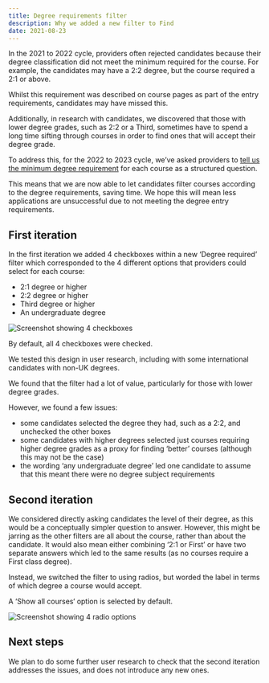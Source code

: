 ```yaml
---
title: Degree requirements filter
description: Why we added a new filter to Find
date: 2021-08-23
---
```


In the 2021 to 2022 cycle, providers often rejected candidates because their degree classification did not meet the minimum required for the course. For example, the candidates may have a 2:2 degree, but the course required a 2:1 or above.

Whilst this requirement was described on course pages as part of the entry requirements, candidates may have missed this.

Additionally, in research with candidates, we discovered that those with lower degree grades, such as 2:2 or a Third, sometimes have to spend a long time sifting through courses in order to find ones that will accept their degree grade.

To address this, for the 2022 to 2023 cycle, we’ve asked providers to [tell us the minimum degree requirement](/publish-teacher-training-courses/degree-entry-requirements/) for each course as a structured question.

This means that we are now able to let candidates filter courses according to the degree requirements, saving time. We hope this will mean less applications are unsuccessful due to not meeting the degree entry requirements.

## First iteration

In the first iteration we added 4 checkboxes within a new ‘Degree required’ filter which corresponded to the 4 different options that providers could select for each course:

- 2:1 degree or higher
- 2:2 degree or higher
- Third degree or higher
- An undergraduate degree

![Screenshot showing 4 checkboxes](first-iteration.png "First iteration of degree requirement filter")

By default, all 4 checkboxes were checked.

We tested this design in user research, including with some international candidates with non-UK degrees.

We found that the filter had a lot of value, particularly for those with lower degree grades.

However, we found a few issues:

- some candidates selected the degree they had, such as a 2:2, and unchecked the other boxes
- some candidates with higher degrees selected just courses requiring higher degree grades as a proxy for finding ‘better’ courses (although this may not be the case)
- the wording ‘any undergraduate degree’ led one candidate to assume that this meant there were no degree subject requirements

## Second iteration

We considered directly asking candidates the level of their degree, as this would be a conceptually simpler question to answer. However, this might be jarring as the other filters are all about the course, rather than about the candidate. It would also mean either combining ‘2:1 or First’ or have two separate answers which led to the same results (as no courses require a First class degree).

Instead, we switched the filter to using radios, but worded the label in terms of which degree a course would accept.

A ‘Show all courses‘ option is selected by default.

![Screenshot showing 4 radio options](second-iteration.png "Second iteration of degree requirement filter")

## Next steps

We plan to do some further user research to check that the second iteration addresses the issues, and does not introduce any new ones.
